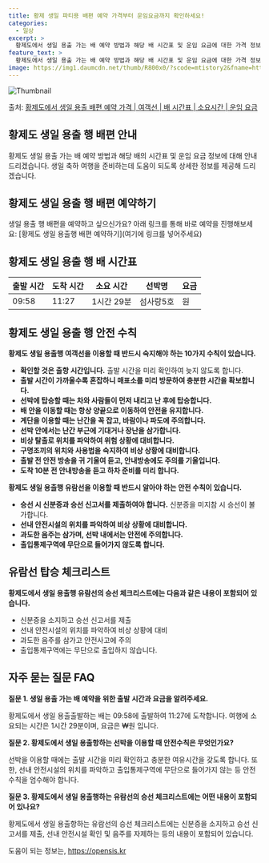 ```yaml
---
title: 황제 생일 파티용 배편 예약 가격부터 운임요금까지 확인하세요!
categories:
  - 일상
excerpt: >
  황제도에서 생일 용출 가는 배 예약 방법과 해당 배 시간표 및 운임 요금에 대한 가격 정보를 안내 드리겠습니다. 안전하고 재밋는 생일 용출행 여행을 위해 아래 정보 참고하시기 바랍니다. 생일 용출행 배편 예약하기 👈 클릭황제도에서 생일 용출행 배 시간표출발 시간도착 시간소요 시간선박명요금09:5811:271시간 29분(구)섬사랑5호.원생일 용출행 배편 예약하기 👈 클릭황제도에서 생일 용출행 여객선 탑승 시 이용수칙황제도에서 생일 용출행 배를 탑승하기 전 꼭 숙지해야 할 안전 수칙 중요한 내용: 황제도에서 생일 용출행 여객선을 이용할 때 반드시 숙지해야 하는 10가지 수칙이 있습니다. 1) 확인할 것은 출항 시간입니다. 출발 시간을 미리 확인하여 늦지 않도록 합니다. 2) 출발 시간이 가까울수록 혼잡하니 ..
feature_text: >
  황제도에서 생일 용출 가는 배 예약 방법과 해당 배 시간표 및 운임 요금에 대한 가격 정보를 안내 드리겠습니다. 안전하고 재밋는 생일 용출행 여행을 위해 아래 정보 참고하시기 바랍니다. 생일 용출행 배편 예약하기 👈 클릭황제도에서 생일 용출행 배 시간표출발 시간도착 시간소요 시간선박명요금09:5811:271시간 29분(구)섬사랑5호.원생일 용출행 배편 예약하기 👈 클릭황제도에서 생일 용출행 여객선 탑승 시 이용수칙황제도에서 생일 용출행 배를 탑승하기 전 꼭 숙지해야 할 안전 수칙 중요한 내용: 황제도에서 생일 용출행 여객선을 이용할 때 반드시 숙지해야 하는 10가지 수칙이 있습니다. 1) 확인할 것은 출항 시간입니다. 출발 시간을 미리 확인하여 늦지 않도록 합니다. 2) 출발 시간이 가까울수록 혼잡하니 ..
image: https://img1.daumcdn.net/thumb/R800x0/?scode=mtistory2&fname=https%3A%2F%2Fblog.kakaocdn.net%2Fdn%2Fta7BD%2FbtsHBSmg0lX%2FaQxeh7Y1Bx02R7oZ4lMHd0%2Fimg.jpg
---
```


![Thumbnail](https://img1.daumcdn.net/thumb/R800x0/?scode=mtistory2&fname=https%3A%2F%2Fblog.kakaocdn.net%2Fdn%2Fta7BD%2FbtsHBSmg0lX%2FaQxeh7Y1Bx02R7oZ4lMHd0%2Fimg.jpg)

<p>출처: <a href="https://opensis.kr/entry/%ED%99%A9%EC%A0%9C%EB%8F%84%EC%97%90%EC%84%9C-%EC%83%9D%EC%9D%BC-%EC%9A%A9%EC%B6%9C-%EB%B0%B0%ED%8E%B8-%EC%98%88%EC%95%BD-%EA%B0%80%EA%B2%A9-%EC%97%AC%EA%B0%9D%EC%84%A0-%EB%B0%B0-%EC%8B%9C%EA%B0%84%ED%91%9C-%EC%86%8C%EC%9A%94%EC%8B%9C%EA%B0%84-%EC%9A%B4%EC%9E%84-%EC%9A%94%EA%B8%88" rel="dofollow">황제도에서 생일 용출 배편 예약 가격 | 여객선 | 배 시간표 | 소요시간 | 운임 요금</a> </p>

## 황제도 생일 용출 행 배편 안내

황제도 생일 용출 가는 배 예약 방법과 해당 배의 시간표 및 운임 요금 정보에 대해 안내드리겠습니다. 생일 축하 여행을 준비하는데 도움이
되도록 상세한 정보를 제공해 드리겠습니다.

## 황제도 생일 용출 행 배편 예약하기

생일 용출 행 배편을 예약하고 싶으신가요? 아래 링크를 통해 바로 예약을 진행해보세요: [황제도 생일 용출행 배편 예약하기](여기에 링크를
넣어주세요)

## 황제도 생일 용출 행 배 시간표

**출발 시간** | **도착 시간** | **소요 시간** | **선박명** | **요금**  
---|---|---|---|---  
09:58 | 11:27 | 1시간 29분 | 섬사랑5호 | 원  
  
## 황제도 생일 용출 행 안전 수칙

**황제도 생일 용출행 여객선을 이용할 때 반드시 숙지해야 하는 10가지 수칙이 있습니다.**

  * **확인할 것은 출항 시간입니다.** 출발 시간을 미리 확인하여 늦지 않도록 합니다.
  * **출발 시간이 가까울수록 혼잡하니 매표소를 미리 방문하여 충분한 시간을 확보합니다.**
  * **선박에 탑승할 때는 차와 사람들이 먼저 내리고 난 후에 탑승합니다.**
  * **배 안을 이동할 때는 항상 양끝으로 이동하여 안전을 유지합니다.**
  * **계단을 이용할 때는 난간을 꼭 잡고, 바람이나 파도에 주의합니다.**
  * **선박 안에서는 난간 부근에 기대거나 장난을 삼가합니다.**
  * **비상 탈출로 위치를 파악하여 위험 상황에 대비합니다.**
  * **구명조끼의 위치와 사용법을 숙지하여 비상 상황에 대비합니다.**
  * **출발 전 안전 방송을 귀 기울여 듣고, 안내방송에도 주의를 기울입니다.**
  * **도착 10분 전 안내방송을 듣고 하차 준비를 미리 합니다.**

**황제도 생일 용출행 유람선을 이용할 때 반드시 알아야 하는 안전 수칙이 있습니다.**

  * **승선 시 신분증과 승선 신고서를 제출하여야 합니다.** 신분증을 미지참 시 승선이 불가합니다.
  * **선내 안전시설의 위치를 파악하여 비상 상황에 대비합니다.**
  * **과도한 음주는 삼가며, 선박 내에서는 안전에 주의합니다.**
  * **출입통제구역에 무단으로 들어가지 않도록 합니다.**

## 유람선 탑승 체크리스트

**황제도에서 생일 용출행 유람선의 승선 체크리스트에는 다음과 같은 내용이 포함되어 있습니다.**

  * 신분증을 소지하고 승선 신고서를 제출
  * 선내 안전시설의 위치를 파악하여 비상 상황에 대비
  * 과도한 음주를 삼가고 안전사고에 주의
  * 출입통제구역에는 무단으로 출입하지 않습니다.

## 자주 묻는 질문 FAQ

**질문 1. 생일 용출 가는 배 예약을 위한 출발 시간과 요금을 알려주세요.**

황제도에서 생일 용출출발하는 배는 09:58에 출발하여 11:27에 도착합니다. 여행에 소요되는 시간은 1시간 29분이며, 요금은 ₩원
입니다.

**질문 2. 황제도에서 생일 용출항하는 선박을 이용할 때 안전수칙은 무엇인가요?**

선박을 이용할 때에는 출발 시간을 미리 확인하고 충분한 여유시간을 갖도록 합니다. 또한, 선내 안전시설의 위치를 파악하고 출입통제구역에
무단으로 들어가지 않는 등 안전 수칙을 엄수해야 합니다.

**질문 3. 황제도에서 생일 용출행하는 유람선의 승선 체크리스트에는 어떤 내용이 포함되어 있나요?**

황제도에서 생일 용출항하는 유람선의 승선 체크리스트에는 신분증을 소지하고 승선 신고서를 제출, 선내 안전시설 확인 및 음주를 자제하는 등의
내용이 포함되어 있습니다.

 

도움이 되는 정보는, <a href="https://opensis.kr" rel="dofollow">https://opensis.kr</a>


